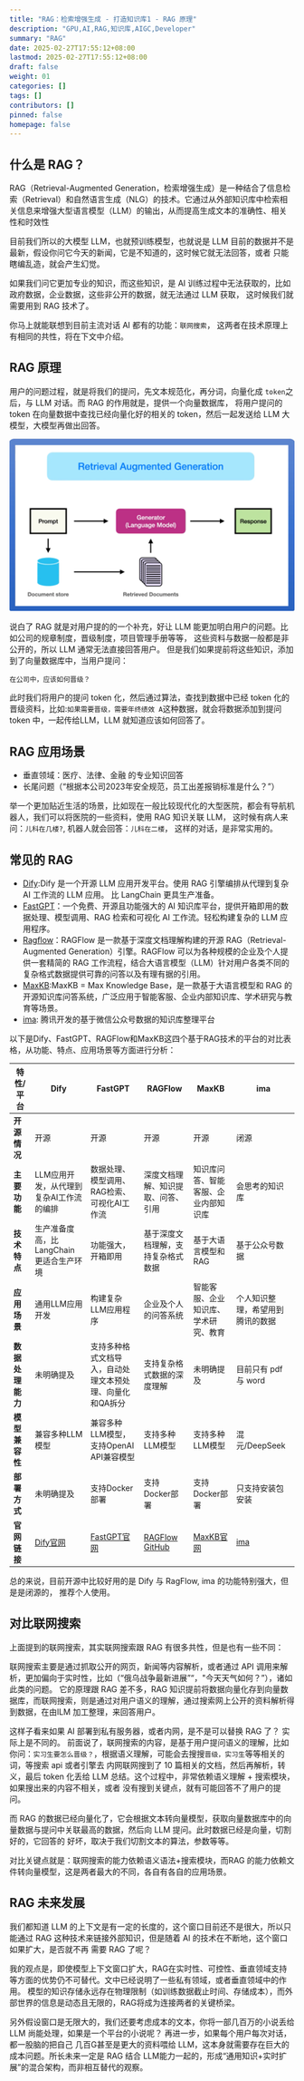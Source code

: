 ```yaml
---
title: "RAG：检索增强生成 - 打造知识库1 - RAG 原理"
description: "GPU,AI,RAG,知识库,AIGC,Developer"
summary: "RAG"
date: 2025-02-27T17:55:12+08:00
lastmod: 2025-02-27T17:55:12+08:00
draft: false
weight: 01
categories: []
tags: []
contributors: []
pinned: false
homepage: false
---
```


## 什么是 RAG？

RAG（Retrieval-Augmented Generation，检索增强生成）是一种结合了信息检索（Retrieval）和自然语言生成（NLG）的技术。它通过从外部知识库中检索相关信息来增强大型语言模型（LLM）的输出，从而提高生成文本的准确性、相关性和时效性

目前我们所以的大模型 LLM，也就预训练模型，也就说是 LLM 目前的数据并不是最新，假设你问它今天的新闻，它是不知道的，这时候它就无法回答，或者
只能瞎编乱造，就会产生幻觉。

如果我们问它更加专业的知识，而这些知识，是 AI 训练过程中无法获取的，比如政府数据，企业数据，这些非公开的数据，就无法通过 LLM 获取，
这时候我们就需要用到 RAG 技术了。

你马上就能联想到目前主流对话 AI 都有的功能：`联网搜索`， 这两者在技术原理上有相同的共性，将在下文中介绍。

## RAG 原理

用户的问题过程，就是将我们的提问，先文本规范化，再分词，向量化成 `token`之后，与 LLM 对话。而 RAG 的作用就是，提供一个向量数据库，
将用户提问的 token 在向量数据中查找已经向量化好的相关的 token，然后一起发送给 LLM 大模型，大模型再做出回答。

![img.png](img.png)

说白了 RAG 就是对用户提的的一个补充，好让 LLM 能更加明白用户的问题。比如公司的规章制度，晋级制度，项目管理手册等等，
这些资料与数据一般都是非公开的，所以 LLM 通常无法直接回答用户。
但是我们如果提前将这些知识，添加到了向量数据库中，当用户提问：

```
在公司中，应该如何晋级？
```

此时我们将用户的提问 token 化，然后通过算法，查找到数据中已经 token 化的晋级资料，比如:`如果需要晋级，需要年终绩效 A`这种数据，就会将数据添加到提问 token
中，一起传给LLM，LLM 就知道应该如何回答了。

## RAG 应用场景

* 垂直领域：医疗、法律、金融 的专业知识回答
* 长尾问题（“根据本公司2023年安全规范，员工出差报销标准是什么？”）

举一个更加贴近生活的场景，比如现在一般比较现代化的大型医院，都会有导航机器人，我们可以将医院的一些资料，使用 RAG 知识关联 LLM，
这时候有病人来问：`儿科在几楼?`, 机器人就会回答：`儿科在二楼`， 这样的对话，是非常实用的。

## 常见的 RAG

* [Dify](https://dify.ai/):Dify 是一个开源 LLM 应用开发平台。使用 RAG 引擎编排从代理到复杂 AI 工作流的 LLM 应用。 比 LangChain 更具生产准备。
* [FastGPT](https://tryfastgpt.ai/)：一个免费、开源且功能强大的 AI 知识库平台，提供开箱即用的数据处理、模型调用、RAG 检索和可视化 AI 工作流。轻松构建复杂的 LLM 应用程序。
* [Ragflow](https://github.com/infiniflow/ragflow)：RAGFlow 是一款基于深度文档理解构建的开源 RAG（Retrieval-Augmented Generation）引擎。RAGFlow 可以为各种规模的企业及个人提供一套精简的 RAG 工作流程，结合大语言模型（LLM）针对用户各类不同的复杂格式数据提供可靠的问答以及有理有据的引用。
* [MaxKB](https://maxkb.cn/):MaxKB = Max Knowledge Base，是一款基于大语言模型和 RAG 的开源知识库问答系统，广泛应用于智能客服、企业内部知识库、学术研究与教育等场景。
* [ima](https://ima.qq.com/): 腾讯开发的基于微信公众号数据的知识库整理平台

以下是Dify、FastGPT、RAGFlow和MaxKB这四个基于RAG技术的平台的对比表格，从功能、特点、应用场景等方面进行分析：

| 特性/平台      | Dify                       | FastGPT                             | RAGFlow                                                 | MaxKB                        | ima                        |
|------------|----------------------------|-------------------------------------|---------------------------------------------------------|------------------------------|----------------------------|
| **开源情况**   | 开源                         | 开源                                  | 开源                                                      | 开源                           | 闭源                         |
| **主要功能**   | LLM应用开发，从代理到复杂AI工作流的编排     | 数据处理、模型调用、RAG检索、可视化AI工作流            | 深度文档理解、知识提取、问答、引用                                       | 知识库问答、智能客服、企业内部知识库           | 会思考的知识库                    |
| **技术特点**   | 生产准备度高，比LangChain更适合生产环境   | 功能强大，开箱即用                           | 基于深度文档理解，支持复杂格式数据                                       | 基于大语言模型和RAG                  | 基于公众号数据                    |
| **应用场景**   | 通用LLM应用开发                  | 构建复杂LLM应用程序                         | 企业及个人的问答系统                                              | 智能客服、企业知识库、学术研究、教育           | 个人知识整理，希望用到腾讯的数据           |
| **数据处理能力** | 未明确提及                      | 支持多种格式文档导入，自动处理文本预处理、向量化和QA拆分       | 支持复杂格式数据的深度理解                                           | 未明确提及                        | 目前只有 pdf 与 word            |
| **模型兼容性**  | 兼容多种LLM模型                  | 兼容多种LLM模型，支持OpenAI API兼容模型          | 支持多种LLM模型                                               | 支持多种LLM模型                    | 混元/DeepSeek                |
| **部署方式**   | 未明确提及                      | 支持Docker部署                          | 支持Docker部署                                              | 支持Docker部署                   | 只支持安装包安装                   |
| **官网链接**   | [Dify官网](https://dify.ai/) | [FastGPT官网](https://tryfastgpt.ai/) | [RAGFlow GitHub](https://github.com/infiniflow/ragflow) | [MaxKB官网](https://maxkb.cn/) | [ima](https://ima.qq.com/) |


总的来说，目前开源中比较好用的是 Dify 与 RagFlow, ima 的功能特别强大，但是是闭源的， 推荐个人使用。


## 对比联网搜索

上面提到的联网搜索，其实联网搜索跟 RAG 有很多共性，但是也有一些不同：

联网搜索主要是通过抓取公开的网页，新闻等内容解析，或者通过 API 调用来解析，更加偏向于实时性，比如（“俄乌战争最新进展”“，"今天天气如何？”），诸如此类的问题。
它的原理跟 RAG 差不多，RAG 知识提前将数据向量化存到向量数据库，而联网搜索，则是通过对用户语义的理解，通过搜索网上公开的资料解析得到数据，在由lLM
加工整理，来回答用户。


这样子看来如果 AI 部署到私有服务器，或者内网，是不是可以替换 RAG 了？ 实际上是不同的。
前面说了，联网搜索的内容，是基于用户提问语义的理解，比如你问：`实习生要怎么晋级？`，根据语义理解，可能会去搜搜`晋级，实习生`等等相关的词，等搜索 api 或者引擎去
内网联网搜到了 10 篇相关的文档，然后再解析，转义，最后 token 化丢给 LLM 总结。这个过程中，非常依赖语义理解 + 搜索模块，如果搜出来的内容不相关，或者
没有搜到关键点，就有可能回答不了用户的提问。


而 RAG 的数据已经向量化了，它会根据文本转向量模型，获取向量数据库中的向量数据与提问中关联最高的数据，然后向 LLM 提问。此时数据已经是向量，切割好的，它回答的
好坏，取决于我们切割文本的算法，参数等等。

对比关键点就是：联网搜索的能力依赖语义语法+搜索模块，而RAG 的能力依赖文件转向量模型，这是两者最大的不同，各自有各自的应用场景。


## RAG 未来发展

我们都知道 LLM 的上下文是有一定的长度的，这个窗口目前还不是很大，所以只能通过 RAG 这种技术来链接外部知识，但是随着 AI 的技术在不断地，这个窗口如果扩大，是否就不再
需要 RAG 了呢？

我的观点是，即使模型上下文窗口扩大，RAG在实时性、可控性、垂直领域支持等方面的优势仍不可替代。文中已经说明了一些私有领域，或者垂直领域中的作用。
模型的知识存储永远存在物理限制（如训练数据截止时间、存储成本），而外部世界的信息是动态且无限的，RAG将成为连接两者的关键桥梁。

另外假设窗口是无限大的，我们还要考虑成本的文本，你将一部几百万的小说丢给 LLM 尚能处理，如果是一个平台的小说呢？ 再进一步，如果每个用户每次对话，都一股脑的把自己
几百G甚至是更大的资料喂给 LLM，这本身就需要存在巨大的成本问题。所长未来一定是 RAG 结合 LLM能力一起的，形成“通用知识+实时扩展”的混合架构，而非相互替代的观察。
